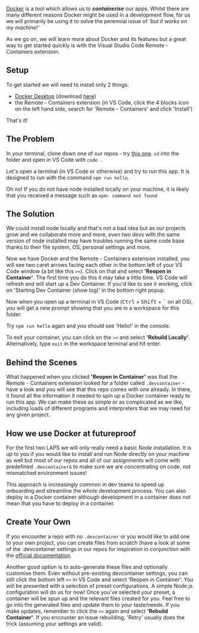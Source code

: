 [Docker](https://www.docker.com/) is a tool which allows us to **_containerise_** our apps. Whilst there are many different reasons Docker might be used in a development flow, for us we will primarily be using it to solve the perennial issue of _'but it works on my machine!'_

As we go on, we will learn more about Docker and its features but a great way to get started quickly is with the Visual Studio Code Remote - Containers extension.

## Setup
To get started we will need to install only 2 things:
- [Docker Desktop](https://www.docker.com/products/docker-desktop) (download [here](https://www.docker.com/products/docker-desktop))
- the Remote - Containers extension (in VS Code, click the 4 blocks icon on the left hand side, search for 'Remote - Containers' and click 'Install')

That's it!

## The Problem
In your terminal, clone down one of our repos - try [this one](https://github.com/getfutureproof/fp_study_notes_hello_docker). `cd` into the folder and open in VS Code with `code .`

Let's open a terminal (in VS Code or otherwise) and try to run this app. It is designed to run with the command `npm run hello`.

Oh no! If you do not have node installed locally on your machine, it is likely that you received a message such as `npm: command not found`

## The Solution
We could install node locally and that's not a bad idea but as our projects grow and we collaborate more and more, even two devs with the same version of node installed may have troubles running the same code base thanks to their file system, OS, personal settings and more.

Now we have Docker and the Remote - Containers extension installed, you will see two caret arrows facing each other in the bottom left of your VS Code window (a bit like this `><`). Click on that and select **'Reopen in Container'**. The first time you do this it may take a little time. VS Code will refresh and will start up a Dev Container. If you'd like to see it working, click on 'Starting Dev Container (show log)' in the bottom right popup.

Now when you open up a terminal in VS Code (<kbd>Ctrl</kbd> + <kbd>Shift</kbd> + <kbd>`</kbd> on all OS), you will get a new prompt showing that you are in a workspace for this folder.

Try `npm run hello` again and you should see 'Hello!' in the console.

To exit your container, you can click on the `><` and select **'Rebuild Locally'**. Alternatively, type `exit` in the workspace terminal and hit enter.

## Behind the Scenes
What happened when you clicked **'Reopen in Container'** was that the Remote - Containers extension looked for a folder called `.devcontainer` - have a look and you will see that this repo comes with one already. In there, it found all the information it needed to spin up a Docker container ready to run this app. We can make these as simple or as complicated as we like, including loads of different programs and interpreters that we may need for any given project. 

## How we use Docker at futureproof
For the first two LAPS we will only really need a basic Node installation. It is up to you if you would like to install and run Node directly on your machine as well but most of our repos and all of our assignments will come with predefined `.devcontainer`s to make sure we are concentrating on code, not mismatched environment issues! 

This approach is increasingly common in dev teams to speed up onboarding and streamline the whole development process. You can also deploy in a Docker container although development in a container does not mean that you have to deploy in a container.


## Create Your Own
If you encounter a repo with no `.devcontainer` or you would like to add one to your own project, you can create files from scratch (have a look at some of the .devcontainer settings in our repos for inspiration in conjunction with the [official documentation](https://code.visualstudio.com/docs/remote/containers#_create-a-devcontainerjson-file).

Another good option is to auto-generate these files and optionally customise them. Even without pre-existing devcontainer settings, you can still click the bottom left `><` in VS Code and select 'Reopen in Container'. You will be presented with a selection of preset configurations. A simple Node.js configuration will do us for now! Once you've selected your preset, a container will be spun up and the relevant files created for you. Feel free to go into the generated files and update them to your taste/needs. If you make updates, remember to click the `><` again and select **'Rebuild Container'**. If you encounter an issue rebuilding, 'Retry' usually does the trick (assuming your settings are valid).